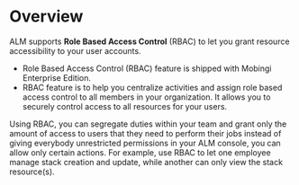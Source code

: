 # Overview

ALM supports __Role Based Access Control__ (RBAC) to let you grant resource accessibility to your user accounts.

- Role Based Access Control (RBAC) feature is shipped with Mobingi Enterprise Edition.
- RBAC feature is to help you centralize activities and assign role based access control to all members in your organization. It allows you to securely control access to all resources for your users.

Using RBAC, you can segregate duties within your team and grant only the amount of access to users that they need to perform their jobs instead of giving everybody unrestricted permissions in your ALM console, you can allow only certain actions. For example, use RBAC to let one employee manage stack creation and update, while another can only view the stack resource(s).

